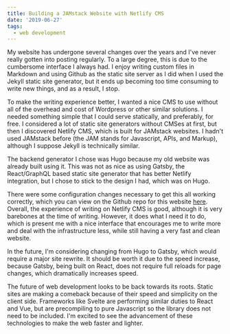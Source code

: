 ```yaml
---
title: Building a JAMstack Website with Netlify CMS
date: '2019-06-27'
tags:
  - web development
---
```

My website has undergone several changes over the years and I've never really gotten into posting regularly. To a large degree, this is due to the cumbersome interface I always had. I enjoy writing custom files in Markdown and using Github as the static site server as I did when I used the Jekyll static site generator, but it ends up becoming too time consuming to write new things, and as a result, I stop. 

To make the writing experience better, I wanted a nice CMS to use without all of the overhead and cost of Wordpress or other similar solutions. I needed something simple that I could serve statically, and preferably, for free. I considered a lot of static site generators without CMSes at first, but then I discovered Netlify CMS, which is built for JAMstack websites. I hadn't used JAMstack before (the JAM stands for Javascript, APIs, and Markup), although I suppose Jekyll is technically similar. 

The backend generator I chose was Hugo because my old website was already built using it. This was not as nice as using Gatsby, the React/GraphQL based static site generator that has better Netlify integration, but I chose to stick to the design I had, which was on Hugo. 

There were some configuration changes necessary to get this all working correctly, which you can view on the Github repo for this website [here](https://github.com/indiandennis/website). Overall, the experience of writing on Netlify CMS is good, although it is very barebones at the time of writing. However, it does what I need it to do, which is present me with a nice interface that encourages me to write more and deal with the infrastructure less, while still having a very fast and clean website. 

In the future, I'm considering changing from Hugo to Gatsby, which would require a major site rewrite. It should be worth it due to the speed increase, because Gatsby, being built on React, does not require full reloads for page changes, which dramatically increases speed. 

The future of web development looks to be back towards its roots. Static sites are making a comeback because of their speed and simplicity on the client side. Frameworks like Svelte are performing similar duties to React and Vue, but are precompiling to pure Javascript so the library does not need to be included. I'm excited to see the advancement of these technologies to make the web faster and lighter.
